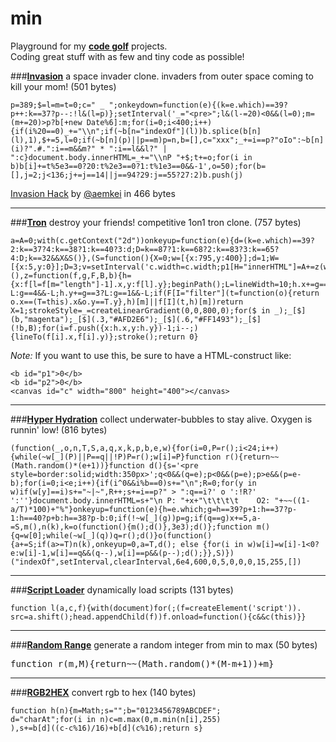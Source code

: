 min
=========

Playground for my **[code golf]** projects.<br>
Coding great stuff with as few and tiny code as possible!

###**[Invasion]**
a space invader clone. invaders from outer space coming to kill your mom! (501 bytes)
<pre><code>p=389;$=l=m=t=0;c=&quot; _ &quot;;onkeydown=function(e){(k=e.which)==39?p++:k==37?p--:!l&amp;(l=p)};setInterval('_=&quot;&lt;pre&gt;&quot;;l&amp;(l-=20)&lt;0&amp;&amp;(l=0);m=(m+=20)&gt;p?b[+new Date%6]:m;for(i=0;i&lt;400;i++){if(i%20==0)_+=&quot;\\n&quot;;if(~b[n=&quot;indexOf&quot;](l))b.splice(b[n](l),1),$+=5,l=0;if(~b[n](p)||p==m)p=n,b=[],c=&quot;xxx&quot;;_+=i==p?&quot;oIo&quot;:~b[n](i)?&quot;.#.&quot;:i==m&amp;&amp;m?&quot; * &quot;:i==l&amp;&amp;l?&quot; | &quot;:c}document.body.innerHTML=_+=&quot;\\nP &quot;+$;t+=o;for(i in b)b[i]+=t%5e3==0?20:t%2e3==0?1:t%1e3==0&amp;&amp;-1',o=50);for(b=[],j=2;j&lt;136;j+=j==14||j==94?29:j==55?27:2)b.push(j)</code></pre>
[Invasion Hack] by [@aemkei] in 466 bytes

---

###**[Tron]**
destroy your friends! competitive 1on1 tron clone. (757 bytes)
<pre><code>a=A=0;with(c.getContext(&quot;2d&quot;))onkeyup=function(e){d=(k=e.which)==39?2:k==37?4:k==38?1:k==40?3:d;D=k==87?1:k==68?2:k==83?3:k==65?4:D;k==32&amp;&amp;X&amp;S()},(S=function(){X=0;w=[{x:795,y:400}];d=1;W=[{x:5,y:0}];D=3;v=setInterval('c.width=c.width;p1[H=&quot;innerHTML&quot;]=A+=z(w,d,W,&quot;blue&quot;,0);p2[H]=a+=z(W,D,w,&quot;red&quot;,1);if(X)clearInterval(v)',60)})(),z=function(f,g,F,B,b){h={x:f[l=f[m=&quot;length&quot;]-1].x,y:f[l].y};beginPath();L=lineWidth=10;h.x+=g==2?L:g==4&amp;&amp;-L;h.y+=g==3?L:g==1&amp;&amp;-L;if(F[I=&quot;filter&quot;](t=function(o){return o.x==(T=this).x&amp;o.y==T.y},h)[m]||f[I](t,h)[m])return X=1;strokeStyle=_=createLinearGradient(0,0,800,0);for($ in _);_[$](b,&quot;magenta&quot;);_[$](.3,&quot;#AFD2E6&quot;);_[$](.6,&quot;#FF1493&quot;);_[$](!b,B);for(i=f.push({x:h.x,y:h.y})-1;i--;){lineTo(f[i].x,f[i].y)};stroke();return 0}</code></pre>
*Note:* If you want to use this, be sure to have a HTML-construct like:
<pre><code>&lt;b id=&quot;p1&quot;&gt;0&lt;/b&gt;
&lt;b id=&quot;p2&quot;&gt;0&lt;/b&gt;
&lt;canvas id=&quot;c&quot; width=&quot;800&quot; height=&quot;400&quot;&gt;&lt;/canvas&gt;</code></pre>
---

###**[Hyper Hydration]**
collect underwater-bubbles to stay alive. Oxygen is runnin' low! (816 bytes)
<pre><code>(function(_,o,n,T,S,a,q,x,k,p,b,e,w){for(i=0,P=r();i&lt;24;i++){while(~w[_](P)||P==q||!P)P=r();w[i]=P}function r(){return~~(Math.random()*(e+1))}function d(){s='&lt;pre style=border:solid;width:350px&gt;';q&lt;0&amp;&amp;(q=e);p&lt;0&amp;&amp;(p=e);p&gt;e&amp;&amp;(p=e-b);for(i=0;i&lt;e;i++){if(i^0&amp;&amp;i%b==0)s+=&quot;\n&quot;;R=0;for(y in w)if(w[y]==i)s+=&quot;~|~&quot;,R++;s+=i==p?&quot; &gt; &quot;:q==i?' o ':!R?'   ':''}document.body.innerHTML=s+&quot;\n P: &quot;+x+&quot;\t\t\t\t    O2: &quot;+~~((1-a/T)*100)+&quot;%&quot;}onkeyup=function(e){h=e.which;g=h==39?p+1:h==37?p-1:h==40?p+b:h==38?p-b:0;if(!~w[_](g))p=g;if(q==g)x+=5,a-=S,m(),n(k),k=o(function(){m();d()},3e3);d()};function m(){q=w[0];while(~w[_](q))q=r();d()}o(function(){a+=S;if(a&gt;=T)n(k),onkeyup=0,a=T,d(); else {for(i in w)w[i]=w[i]-1&lt;0?e:w[i]-1,w[i]==q&amp;&amp;(q--),w[i]==p&amp;&amp;(p--);d();}},S)})(&quot;indexOf&quot;,setInterval,clearInterval,6e4,600,0,5,0,0,0,15,255,[])</code></pre>

---

###**[Script Loader]**
dynamically load scripts (131 bytes)
<pre><code>function l(a,c,f){with(document)for(;(f=createElement('script')).
src=a.shift();head.appendChild(f))f.onload=function(){c&&c(this)}}</code></pre>

---

###**[Random Range]**
generate a random integer from min to max (50 bytes)
<pre>function r(m,M){return~~(Math.random()*(M-m+1))+m}</pre>

---

###**[RGB2HEX]**
convert rgb to hex (140 bytes)
<pre><code>function h(n){m=Math;s="";b="0123456789ABCDEF";
d="charAt";for(i in n)c=m.max(0,m.min(n[i],255)
),s+=b[d]((c-c%16)/16)+b[d](c%16);return s}</code></pre>

[code golf]:http://en.wikipedia.org/wiki/Code_golf
[Invasion]:http://rawgit.com/misantronic/min/master/invasion/invasion.html
[Invasion Hack]:http://jsbin.com/spaceinvader
[@aemkei]:http://twitter.com/aemkei
[Hyper Hydration]:http://rawgit.com/misantronic/min/master/hyperhydration/hyperhydration.html
[Random Range]:http://github.com/misantronic/min/tree/master/random_range
[RGB2HEX]:http://github.com/misantronic/min/tree/master/random_range
[Tron]:http://rawgit.com/misantronic/min/master/tron/tron.html
[Script Loader]:http://github.com/misantronic/min/tree/master/scriptLoader